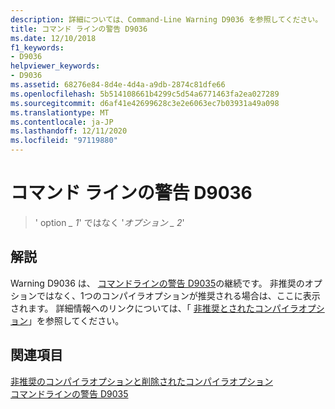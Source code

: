 ```yaml
---
description: 詳細については、Command-Line Warning D9036 を参照してください。
title: コマンド ラインの警告 D9036
ms.date: 12/10/2018
f1_keywords:
- D9036
helpviewer_keywords:
- D9036
ms.assetid: 68276e84-8d4e-4d4a-a9db-2874c81dfe66
ms.openlocfilehash: 5b514108661b4299c5d54a6771463fa2ea027289
ms.sourcegitcommit: d6af41e42699628c3e2e6063ec7b03931a49a098
ms.translationtype: MT
ms.contentlocale: ja-JP
ms.lasthandoff: 12/11/2020
ms.locfileid: "97119880"
---
```

# <a name="command-line-warning-d9036"></a>コマンド ラインの警告 D9036

> ' option *\_ 1*' ではなく '*オプション \_ 2*'

## <a name="remarks"></a>解説

Warning D9036 は、 [コマンドラインの警告 D9035](../../error-messages/tool-errors/command-line-warning-d9035.md)の継続です。 非推奨のオプションではなく、1つのコンパイラオプションが推奨される場合は、ここに表示されます。 詳細情報へのリンクについては、「 [非推奨とされたコンパイラオプション](../../build/reference/compiler-options-listed-by-category.md#deprecated-and-removed-compiler-options)」を参照してください。

## <a name="see-also"></a>関連項目

[非推奨のコンパイラオプションと削除されたコンパイラオプション](../../build/reference/compiler-options-listed-by-category.md#deprecated-and-removed-compiler-options)<br/>
[コマンドラインの警告 D9035](command-line-warning-d9035.md)
